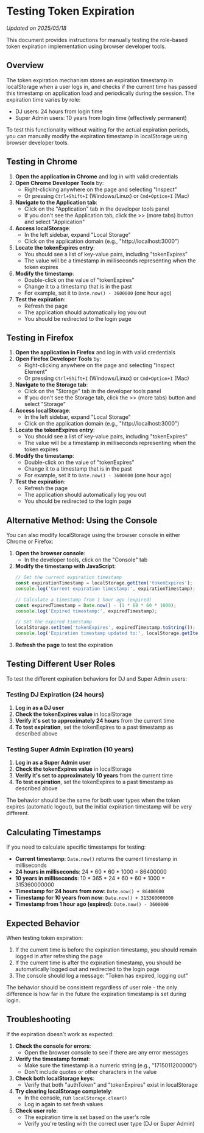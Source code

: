 # Testing Token Expiration

*Updated on 2025/05/18*

This document provides instructions for manually testing the role-based token expiration implementation using browser developer tools.

## Overview

The token expiration mechanism stores an expiration timestamp in localStorage when a user logs in, and checks if the current time has passed this timestamp on application load and periodically during the session. The expiration time varies by role:

- DJ users: 24 hours from login time
- Super Admin users: 10 years from login time (effectively permanent)

To test this functionality without waiting for the actual expiration periods, you can manually modify the expiration timestamp in localStorage using browser developer tools.

## Testing in Chrome

1. **Open the application in Chrome** and log in with valid credentials
2. **Open Chrome Developer Tools** by:
   - Right-clicking anywhere on the page and selecting "Inspect"
   - Or pressing `Ctrl+Shift+I` (Windows/Linux) or `Cmd+Option+I` (Mac)
3. **Navigate to the Application tab**:
   - Click on the "Application" tab in the developer tools panel
   - If you don't see the Application tab, click the >> (more tabs) button and select "Application"
4. **Access localStorage**:
   - In the left sidebar, expand "Local Storage"
   - Click on the application domain (e.g., "http://localhost:3000")
5. **Locate the tokenExpires entry**:
   - You should see a list of key-value pairs, including "tokenExpires"
   - The value will be a timestamp in milliseconds representing when the token expires
6. **Modify the timestamp**:
   - Double-click on the value of "tokenExpires"
   - Change it to a timestamp that is in the past
   - For example, set it to `Date.now() - 3600000` (one hour ago)
7. **Test the expiration**:
   - Refresh the page
   - The application should automatically log you out
   - You should be redirected to the login page

## Testing in Firefox

1. **Open the application in Firefox** and log in with valid credentials
2. **Open Firefox Developer Tools** by:
   - Right-clicking anywhere on the page and selecting "Inspect Element"
   - Or pressing `Ctrl+Shift+I` (Windows/Linux) or `Cmd+Option+I` (Mac)
3. **Navigate to the Storage tab**:
   - Click on the "Storage" tab in the developer tools panel
   - If you don't see the Storage tab, click the >> (more tabs) button and select "Storage"
4. **Access localStorage**:
   - In the left sidebar, expand "Local Storage"
   - Click on the application domain (e.g., "http://localhost:3000")
5. **Locate the tokenExpires entry**:
   - You should see a list of key-value pairs, including "tokenExpires"
   - The value will be a timestamp in milliseconds representing when the token expires
6. **Modify the timestamp**:
   - Double-click on the value of "tokenExpires"
   - Change it to a timestamp that is in the past
   - For example, set it to `Date.now() - 3600000` (one hour ago)
7. **Test the expiration**:
   - Refresh the page
   - The application should automatically log you out
   - You should be redirected to the login page

## Alternative Method: Using the Console

You can also modify localStorage using the browser console in either Chrome or Firefox:

1. **Open the browser console**:
   - In the developer tools, click on the "Console" tab
2. **Modify the timestamp with JavaScript**:
   ```javascript
   // Get the current expiration timestamp
   const expirationTimestamp = localStorage.getItem('tokenExpires');
   console.log('Current expiration timestamp:', expirationTimestamp);
   
   // Calculate a timestamp from 1 hour ago (expired)
   const expiredTimestamp = Date.now() - (1 * 60 * 60 * 1000);
   console.log('Expired timestamp:', expiredTimestamp);
   
   // Set the expired timestamp
   localStorage.setItem('tokenExpires', expiredTimestamp.toString());
   console.log('Expiration timestamp updated to:', localStorage.getItem('tokenExpires'));
   ```
3. **Refresh the page** to test the expiration

## Testing Different User Roles

To test the different expiration behaviors for DJ and Super Admin users:

### Testing DJ Expiration (24 hours)

1. **Log in as a DJ user**
2. **Check the tokenExpires value** in localStorage
3. **Verify it's set to approximately 24 hours** from the current time
4. **To test expiration**, set the tokenExpires to a past timestamp as described above

### Testing Super Admin Expiration (10 years)

1. **Log in as a Super Admin user**
2. **Check the tokenExpires value** in localStorage
3. **Verify it's set to approximately 10 years** from the current time
4. **To test expiration**, set the tokenExpires to a past timestamp as described above

The behavior should be the same for both user types when the token expires (automatic logout), but the initial expiration timestamp will be very different.

## Calculating Timestamps

If you need to calculate specific timestamps for testing:

- **Current timestamp**: `Date.now()` returns the current timestamp in milliseconds
- **24 hours in milliseconds**: 24 * 60 * 60 * 1000 = 86400000
- **10 years in milliseconds**: 10 * 365 * 24 * 60 * 60 * 1000 = 315360000000
- **Timestamp for 24 hours from now**: `Date.now() + 86400000`
- **Timestamp for 10 years from now**: `Date.now() + 315360000000`
- **Timestamp from 1 hour ago (expired)**: `Date.now() - 3600000`

## Expected Behavior

When testing token expiration:

1. If the current time is before the expiration timestamp, you should remain logged in after refreshing the page
2. If the current time is after the expiration timestamp, you should be automatically logged out and redirected to the login page
3. The console should log a message: "Token has expired, logging out"

The behavior should be consistent regardless of user role - the only difference is how far in the future the expiration timestamp is set during login.

## Troubleshooting

If the expiration doesn't work as expected:

1. **Check the console for errors**:
   - Open the browser console to see if there are any error messages
2. **Verify the timestamp format**:
   - Make sure the timestamp is a numeric string (e.g., "1715011200000")
   - Don't include quotes or other characters in the value
3. **Check both localStorage keys**:
   - Verify that both "authToken" and "tokenExpires" exist in localStorage
4. **Try clearing localStorage completely**:
   - In the console, run `localStorage.clear()`
   - Log in again to set fresh values
5. **Check user role**:
   - The expiration time is set based on the user's role
   - Verify you're testing with the correct user type (DJ or Super Admin)
